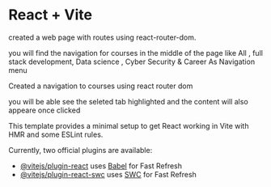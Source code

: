# React + Vite
 created a web page with routes using react-router-dom.
 
 you will find the navigation for courses in the middle of the page like All , full stack development, Data science , Cyber Security & Career As Navigation menu
 
Created a navigation to courses using react router dom

you will be able see the seleted tab highlighted and the content will also appeare once clicked

This template provides a minimal setup to get React working in Vite with HMR and some ESLint rules.

Currently, two official plugins are available:

- [@vitejs/plugin-react](https://github.com/vitejs/vite-plugin-react/blob/main/packages/plugin-react/README.md) uses [Babel](https://babeljs.io/) for Fast Refresh
- [@vitejs/plugin-react-swc](https://github.com/vitejs/vite-plugin-react-swc) uses [SWC](https://swc.rs/) for Fast Refresh
